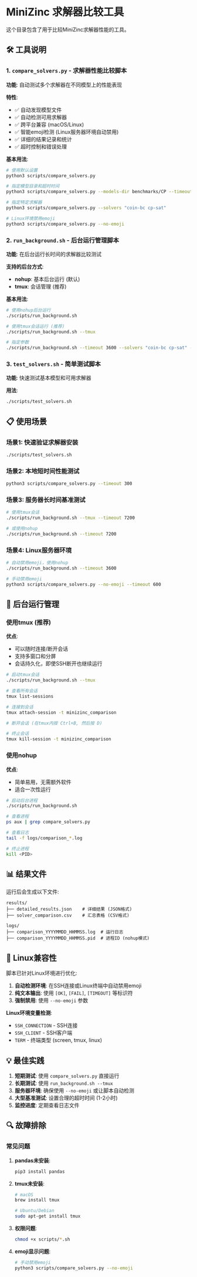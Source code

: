 # MiniZinc 求解器比较工具

这个目录包含了用于比较MiniZinc求解器性能的工具。

## 🛠️ 工具说明

### 1. `compare_solvers.py` - 求解器性能比较脚本

**功能**: 自动测试多个求解器在不同模型上的性能表现

**特性**:
- ✅ 自动发现模型文件
- ✅ 自动检测可用求解器
- ✅ 跨平台兼容 (macOS/Linux)
- ✅ 智能emoji检测 (Linux服务器环境自动禁用)
- ✅ 详细的结果记录和统计
- ✅ 超时控制和错误处理

**基本用法**:
```bash
# 使用默认设置
python3 scripts/compare_solvers.py

# 指定模型目录和超时时间
python3 scripts/compare_solvers.py --models-dir benchmarks/CP --timeout 300

# 指定特定求解器
python3 scripts/compare_solvers.py --solvers "coin-bc cp-sat"

# Linux环境禁用emoji
python3 scripts/compare_solvers.py --no-emoji
```

### 2. `run_background.sh` - 后台运行管理脚本

**功能**: 在后台运行长时间的求解器比较测试

**支持的后台方式**:
- **nohup**: 基本后台运行 (默认)
- **tmux**: 会话管理 (推荐)

**基本用法**:
```bash
# 使用nohup后台运行
./scripts/run_background.sh

# 使用tmux会话运行 (推荐)
./scripts/run_background.sh --tmux

# 指定参数
./scripts/run_background.sh --timeout 3600 --solvers "coin-bc cp-sat" --tmux
```

### 3. `test_solvers.sh` - 简单测试脚本

**功能**: 快速测试基本模型和可用求解器

**用法**:
```bash
./scripts/test_solvers.sh
```

## 📋 使用场景

### 场景1: 快速验证求解器安装
```bash
./scripts/test_solvers.sh
```

### 场景2: 本地短时间性能测试
```bash
python3 scripts/compare_solvers.py --timeout 300
```

### 场景3: 服务器长时间基准测试
```bash
# 使用tmux会话
./scripts/run_background.sh --tmux --timeout 7200

# 或使用nohup
./scripts/run_background.sh --timeout 7200
```

### 场景4: Linux服务器环境
```bash
# 自动禁用emoji，使用nohup
./scripts/run_background.sh --timeout 3600

# 手动禁用emoji
python3 scripts/compare_solvers.py --no-emoji --timeout 600
```

## 🔧 后台运行管理

### 使用tmux (推荐)

**优点**:
- 可以随时连接/断开会话
- 支持多窗口和分屏
- 会话持久化，即使SSH断开也继续运行

```bash
# 启动tmux会话
./scripts/run_background.sh --tmux

# 查看所有会话
tmux list-sessions

# 连接到会话
tmux attach-session -t minizinc_comparison

# 断开会话 (在tmux内按 Ctrl+B, 然后按 D)

# 终止会话
tmux kill-session -t minizinc_comparison
```

### 使用nohup

**优点**:
- 简单易用，无需额外软件
- 适合一次性运行

```bash
# 启动后台进程
./scripts/run_background.sh

# 查看进程
ps aux | grep compare_solvers.py

# 查看日志
tail -f logs/comparison_*.log

# 终止进程
kill <PID>
```

## 📊 结果文件

运行后会生成以下文件:

```
results/
├── detailed_results.json    # 详细结果 (JSON格式)
├── solver_comparison.csv    # 汇总表格 (CSV格式)

logs/
├── comparison_YYYYMMDD_HHMMSS.log  # 运行日志
├── comparison_YYYYMMDD_HHMMSS.pid  # 进程ID (nohup模式)
```

## 🐧 Linux兼容性

脚本已针对Linux环境进行优化:

1. **自动检测环境**: 在SSH连接或Linux终端中自动禁用emoji
2. **纯文本输出**: 使用 `[OK]`, `[FAIL]`, `[TIMEOUT]` 等标识符
3. **强制禁用**: 使用 `--no-emoji` 参数

**Linux环境变量检测**:
- `SSH_CONNECTION` - SSH连接
- `SSH_CLIENT` - SSH客户端
- `TERM` - 终端类型 (screen, tmux, linux)

## 💡 最佳实践

1. **短期测试**: 使用 `compare_solvers.py` 直接运行
2. **长期测试**: 使用 `run_background.sh --tmux`
3. **服务器环境**: 确保使用 `--no-emoji` 或让脚本自动检测
4. **大型基准测试**: 设置合理的超时时间 (1-2小时)
5. **监控进度**: 定期查看日志文件

## 🔍 故障排除

### 常见问题

1. **pandas未安装**:
   ```bash
   pip3 install pandas
   ```

2. **tmux未安装**:
   ```bash
   # macOS
   brew install tmux
   
   # Ubuntu/Debian
   sudo apt-get install tmux
   ```

3. **权限问题**:
   ```bash
   chmod +x scripts/*.sh
   ```

4. **emoji显示问题**:
   ```bash
   # 手动禁用emoji
   python3 scripts/compare_solvers.py --no-emoji
   ``` 